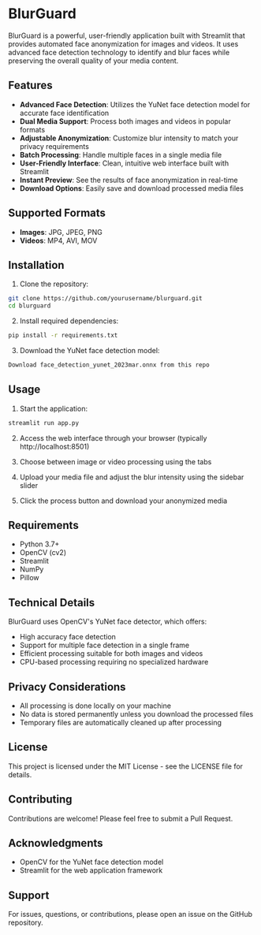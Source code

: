 # BlurGuard

BlurGuard is a powerful, user-friendly application built with Streamlit that provides automated face anonymization for images and videos. It uses advanced face detection technology to identify and blur faces while preserving the overall quality of your media content.

## Features

- **Advanced Face Detection**: Utilizes the YuNet face detection model for accurate face identification
- **Dual Media Support**: Process both images and videos in popular formats
- **Adjustable Anonymization**: Customize blur intensity to match your privacy requirements
- **Batch Processing**: Handle multiple faces in a single media file
- **User-Friendly Interface**: Clean, intuitive web interface built with Streamlit
- **Instant Preview**: See the results of face anonymization in real-time
- **Download Options**: Easily save and download processed media files

## Supported Formats

- **Images**: JPG, JPEG, PNG
- **Videos**: MP4, AVI, MOV

## Installation

1. Clone the repository:
```bash
git clone https://github.com/yourusername/blurguard.git
cd blurguard
```

2. Install required dependencies:
```bash
pip install -r requirements.txt
```

3. Download the YuNet face detection model:
```bash
Download face_detection_yunet_2023mar.onnx from this repo
```

## Usage

1. Start the application:
```bash
streamlit run app.py
```

2. Access the web interface through your browser (typically http://localhost:8501)

3. Choose between image or video processing using the tabs

4. Upload your media file and adjust the blur intensity using the sidebar slider

5. Click the process button and download your anonymized media

## Requirements

- Python 3.7+
- OpenCV (cv2)
- Streamlit
- NumPy
- Pillow

## Technical Details

BlurGuard uses OpenCV's YuNet face detector, which offers:
- High accuracy face detection
- Support for multiple face detection in a single frame
- Efficient processing suitable for both images and videos
- CPU-based processing requiring no specialized hardware

## Privacy Considerations

- All processing is done locally on your machine
- No data is stored permanently unless you download the processed files
- Temporary files are automatically cleaned up after processing

## License

This project is licensed under the MIT License - see the LICENSE file for details.

## Contributing

Contributions are welcome! Please feel free to submit a Pull Request.

## Acknowledgments

- OpenCV for the YuNet face detection model
- Streamlit for the web application framework

## Support

For issues, questions, or contributions, please open an issue on the GitHub repository.
